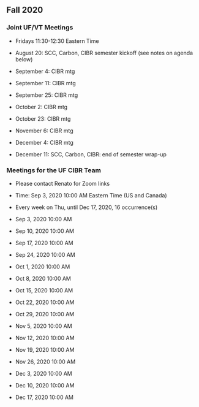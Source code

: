 ## Fall 2020

### Joint UF/VT Meetings

* Fridays 11:30-12:30 Eastern Time

* August 20: SCC, Carbon, CIBR semester kickoff (see notes on agenda below)
* September 4: CIBR mtg
* September 11: CIBR mtg
* September 25: CIBR mtg
* October 2: CIBR mtg
* October 23: CIBR mtg
* November 6: CIBR mtg
* December 4: CIBR mtg
* December 11: SCC, Carbon, CIBR: end of semester wrap-up

### Meetings for the UF CIBR Team

* Please contact Renato for Zoom links

* Time: Sep 3, 2020 10:00 AM Eastern Time (US and Canada)
* Every week on Thu, until Dec 17, 2020, 16 occurrence(s)
* Sep 3, 2020 10:00 AM
* Sep 10, 2020 10:00 AM
* Sep 17, 2020 10:00 AM
* Sep 24, 2020 10:00 AM
* Oct 1, 2020 10:00 AM
* Oct 8, 2020 10:00 AM
* Oct 15, 2020 10:00 AM
* Oct 22, 2020 10:00 AM
* Oct 29, 2020 10:00 AM
* Nov 5, 2020 10:00 AM
* Nov 12, 2020 10:00 AM
* Nov 19, 2020 10:00 AM
* Nov 26, 2020 10:00 AM
* Dec 3, 2020 10:00 AM
* Dec 10, 2020 10:00 AM
* Dec 17, 2020 10:00 AM